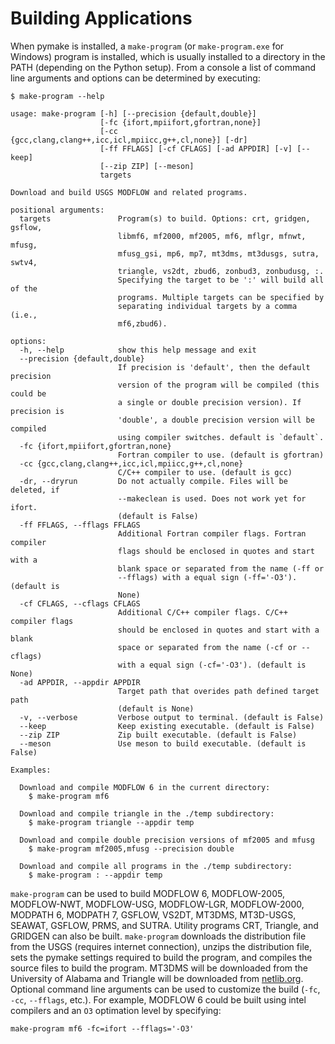 # Building Applications

When pymake is installed, a `make-program` (or `make-program.exe` for Windows) program is installed, which is usually
installed to a directory in the PATH (depending on the Python setup). From a console a list of command line arguments
and options can be determined by executing:

```console
$ make-program --help

usage: make-program [-h] [--precision {default,double}]
                    [-fc {ifort,mpiifort,gfortran,none}]
                    [-cc {gcc,clang,clang++,icc,icl,mpiicc,g++,cl,none}] [-dr]
                    [-ff FFLAGS] [-cf CFLAGS] [-ad APPDIR] [-v] [--keep]
                    [--zip ZIP] [--meson]
                    targets

Download and build USGS MODFLOW and related programs.

positional arguments:
  targets               Program(s) to build. Options: crt, gridgen, gsflow,
                        libmf6, mf2000, mf2005, mf6, mflgr, mfnwt, mfusg,
                        mfusg_gsi, mp6, mp7, mt3dms, mt3dusgs, sutra, swtv4,
                        triangle, vs2dt, zbud6, zonbud3, zonbudusg, :.
                        Specifying the target to be ':' will build all of the
                        programs. Multiple targets can be specified by
                        separating individual targets by a comma (i.e.,
                        mf6,zbud6).

options:
  -h, --help            show this help message and exit
  --precision {default,double}
                        If precision is 'default', then the default precision
                        version of the program will be compiled (this could be
                        a single or double precision version). If precision is
                        'double', a double precision version will be compiled
                        using compiler switches. default is `default`.
  -fc {ifort,mpiifort,gfortran,none}
                        Fortran compiler to use. (default is gfortran)
  -cc {gcc,clang,clang++,icc,icl,mpiicc,g++,cl,none}
                        C/C++ compiler to use. (default is gcc)
  -dr, --dryrun         Do not actually compile. Files will be deleted, if
                        --makeclean is used. Does not work yet for ifort.
                        (default is False)
  -ff FFLAGS, --fflags FFLAGS
                        Additional Fortran compiler flags. Fortran compiler
                        flags should be enclosed in quotes and start with a
                        blank space or separated from the name (-ff or
                        --fflags) with a equal sign (-ff='-O3'). (default is
                        None)
  -cf CFLAGS, --cflags CFLAGS
                        Additional C/C++ compiler flags. C/C++ compiler flags
                        should be enclosed in quotes and start with a blank
                        space or separated from the name (-cf or --cflags)
                        with a equal sign (-cf='-O3'). (default is None)
  -ad APPDIR, --appdir APPDIR
                        Target path that overides path defined target path
                        (default is None)
  -v, --verbose         Verbose output to terminal. (default is False)
  --keep                Keep existing executable. (default is False)
  --zip ZIP             Zip built executable. (default is False)
  --meson               Use meson to build executable. (default is False)

Examples:

  Download and compile MODFLOW 6 in the current directory:
    $ make-program mf6

  Download and compile triangle in the ./temp subdirectory:
    $ make-program triangle --appdir temp

  Download and compile double precision versions of mf2005 and mfusg 
    $ make-program mf2005,mfusg --precision double

  Download and compile all programs in the ./temp subdirectory:
    $ make-program : --appdir temp

```

`make-program` can be used to build MODFLOW 6, MODFLOW-2005, MODFLOW-NWT, MODFLOW-USG, MODFLOW-LGR, MODFLOW-2000,
MODPATH 6, MODPATH 7, GSFLOW, VS2DT, MT3DMS, MT3D-USGS, SEAWAT, GSFLOW, PRMS, and SUTRA. Utility programs CRT, Triangle,
and GRIDGEN can also be built. `make-program` downloads the distribution file from the USGS (requires internet
connection), unzips the distribution file, sets the pymake settings required to build the program, and compiles the
source files to build the program. MT3DMS will be downloaded from the University of Alabama and Triangle will be
downloaded from [netlib.org](http://www.netlib.org/voronoi/triangle.zip). Optional command line arguments can be used to
customize the build (`-fc`, `-cc`, `--fflags`, etc.). For example, MODFLOW 6 could be built using intel compilers and
an `O3` optimation level by specifying:

```console
make-program mf6 -fc=ifort --fflags='-O3'
```